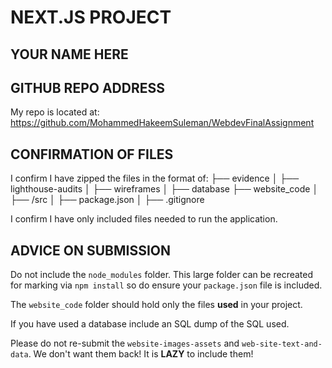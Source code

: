 # NEXT.JS PROJECT

## YOUR NAME HERE

## GITHUB REPO ADDRESS

My repo is located at:
https://github.com/MohammedHakeemSuleman/WebdevFinalAssignment

## CONFIRMATION OF FILES

I confirm I have zipped the files in the format of:
├── evidence
│   ├── lighthouse-audits
│   ├── wireframes
│   ├── database
├── website_code
│   ├── /src
│   ├── package.json
│   ├── .gitignore


I confirm I have only included files needed to run the application.

## ADVICE ON SUBMISSION

Do not include the `node_modules` folder.  This large folder can be recreated for marking via `npm install` so do ensure your `package.json` file is included.

The `website_code` folder should hold only the files **used** in your project.

If you have used a database include an SQL dump of the SQL used.

Please do not re-submit the `website-images-assets` and `web-site-text-and-data`.  We don't want them back!  It is **LAZY** to include them!
